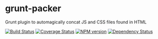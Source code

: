 grunt-packer
============

Grunt plugin to automagically concat JS and CSS files found in HTML

[![Build Status](https://travis-ci.org/Olegas/grunt-packer.png?branch=master)](https://travis-ci.org/Olegas/grunt-packer)
[![Coverage Status](https://coveralls.io/repos/Olegas/grunt-packer/badge.png)](https://coveralls.io/r/Olegas/grunt-packer)
[![NPM version](https://badge.fury.io/js/grunt-packer.png)](http://badge.fury.io/js/grunt-packer)
[![Dependency Status](https://gemnasium.com/Olegas/grunt-packer.png)](https://gemnasium.com/Olegas/grunt-packer)

